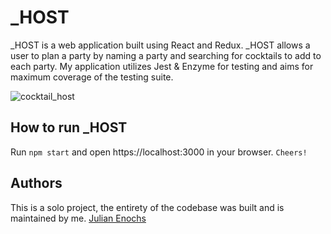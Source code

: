 # _HOST

_HOST is a web application built using React and Redux. _HOST allows a user to plan a party by naming a party and searching for cocktails to add to each party. My application utilizes Jest & Enzyme for testing and aims for maximum coverage of the testing suite.

![cocktail_host](https://user-images.githubusercontent.com/48660739/68161061-f5ec1d00-ff4c-11e9-8952-155c0b0e6b0d.png)

## How to run _HOST

Run `npm start` and open https://localhost:3000 in your browser. 
`Cheers!`

## Authors
This is a solo project, the entirety of the codebase was built and is maintained by me.
[Julian Enochs](www.github.com/julianenochs)
